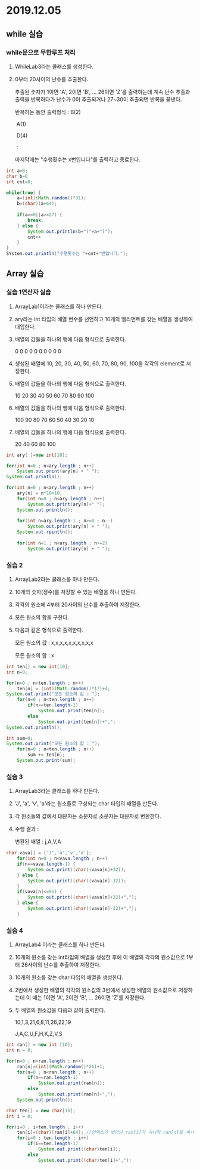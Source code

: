 # 2019.12.05

## while 실습

### while문으로 무한루프 처리

1. WhileLab3라는 클래스를 생성한다.

2. 0부터 20사이의 난수를 추출한다.

   추출된 숫자가 1이면 'A', 2이면 'B', ... 26이면 'Z'를 출력하는데 계속 난수 추출과 출력을 반복하다가 난수가 0이 추출되거나 27~30이 추출되면 반복을 끝낸다.

   반복하는 동안 출력형식 : B(2)

   ​											A(1)

   ​											D(4)

   ​												:

   마지막에는 "수행횟수는 x번입니다"를 출력하고 종료한다.

```java
int a=0;
char b=0
int cnt=0;

while(true) {
    a=(int)(Math.random()*31);
    b=(char)(a+64);
    
    if(a==0||a>=27) {
        break;
    } else {
        System.out.println(b+"("+a+")");
        cnt++
    }
}
SYstem.out.println("수행횟수는 "+cnt+"번입니다.");
```

## Array 실습

### 실습 1연산자 실습

1. ArrayLab1이라는 클래스를 하나 만든다.

2. ary라는 int 타입의 배열 변수를 선언하고 10개의 엘리먼트를 갖는 배열을 생성하여 대입한다.

3. 배열의 값들을 하나의 행에 다음 형식으로 출력한다.

   0 0 0 0 0 0 0 0 0 0

4. 생성된 배열에 10, 20, 30, 40, 50, 60, 70, 80, 90, 100을 각각의 element로 저장한다.

5. 배열의 값들을 하나의 행에 다음 형식으로 출력한다.

   10 20 30 40 50 60 70 80 90 100

6. 배열의 값들을 하나의 행에 다음 형식으로 출력한다.

   100 90 80 70 60 50 40 30 20 10

7. 배열의 값들을 하나의 행에 다음 형식으로 출력한다.

   20 40 60 80 100

```java
int ary[ ]=new int[10];

for(int n=0 ; n<ary.length ; n++)
	System.out.print(ary[n] + " ");
System.out.println();

for(int n=0 ; n<ary.length ; n++)
	ary[n] = n*10+10;
	for(int n=0 ; n<ary.length ; n++)
		System.out.print(ary[n]+" ");
	System.out.println();
	
	for(int n=ary.length-1 ; n>=0 ; n--)
		System.out.print(ary[n] + " ");
	System.out.rpintln();
	
	for(int n=1 ; n<ary.length ; n+=2)
		System.out.print(ary[n] + " ");
```

### 실습 2

1. ArrayLab2라는 클래스를 하나 만든다.

2. 10개의 숫자(정수)를 저장할 수 있는 배열을 하나 만든다.

3. 각각의 원소에 4부터 20사이의 난수를 추출하여 저장한다.

4. 모든 원소의 합을 구한다.

5. 다음과 같은 형식으로 출력한다.

   모든 원소의 값 : x,x,x,x,x,x,x,x,x,x

   모든 원소의 합 : x

```java
int ten[] = new int[10];
int n=0;

for(n=0 ; n<ten.length ; n++)
    ten[n] = (int)(Math.random()*17)+4;
System.out.print("모든 원소의 값 : ");
	for(n=0 ; n<ten.length ; n++)
        if(n==ten.length-1)
            System.out.print(ten[n]);
		else
            System.out.print(ten[n])+",";
System.out.println();

int sum=0;
System.out.print("모든 원소의 합 : ");
	for(n=0 ; n<ten.length ; n++)
        sum += ten[n];
	System.out.print(sum);
```

### 실습 3

1. ArrayLab3라는 클래스를 하나 만든다.

2. 'J', 'a', 'v', 'a'라는 원소들로 구성되는 char 타입의 배열을 만든다.

3. 각 원소들의 값에서 대문자는 소문자로 소문자는 대문자로 변환한다.

4. 수행 결과 :

   변환된 배열 : j,A,V,A

```java
char vava[] = {'J','a','v','a'};
	for(int n=0 ; n<vava.length ; n++)
	if(n==vava.length-1) {
		System.out.print((char)(vava[n]+32));
	} else {
		System.out.print((char)(vava[n]-32));
	}
	if(vava[n]<=96) {
        System.out.print((char)(vava[n]+32)+",");
    } else {
        System.out.print((char)(vava[n]-32)+",");
    }
```

### 실습 4

1. ArrayLab4 이라는 클래스를 하나 만든다.

2. 10개의 원소를 갖는 int타입의 배열을 생성한 후에 이 배열의 각각의 원소값으로 1부터 26사이의 난수를 추출하여 저장한다.

3. 10개의 원소를 갖는 char 타입의 배열을 생성한다.

4. 2번에서 생성한 배열의 각각의 원소값의 3번에서 생성한 배열의 원소값으로 저장하는데 이 때는 1이면 'A', 2이면 'B', ... 26이면 'Z'를 저장한다.

5. 두 배열의 원소값을 다음과 같이 출력한다.

   10,1,3,21,6,8,11,26,22,19

   J,A,C,U,F,H,K,Z,V,S

```java
int ran[] = new int [10];
int n = 0;

for(n=0 ; n<ran.length ; n++)
    ran[n]=(int)(Math.random()*26)+1;
	for(n=0 ; n<ran.length ; n++)
        if(n==ran.length-1)
            System.out.print(ran[n]);
		else
            System.out.print(ran[n]+",");
	System.out.println();

char ten[] = new char[10];
int i = 0;

for(i=0 ; i<ten.length ; i++)
    ten[i]=(char)(ran[i]+64); //인덱스가 벗어남 ran[i]가 아니라 ran[n]을 써서 시간낭비
	for(i=0 ; ten.length ; i++)
        if(i==ten.length-1)
            System.out.print((char)ten[i]);
		else
            System.out.print((char)ten[i]+",");
```



